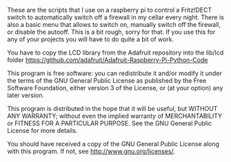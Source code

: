 These are the scripts that I use on a raspberry pi to control a Fritz!DECT switch to automatically switch off a firewall in my cellar every night. 
There is also a basic menu that allows to switch on, manually switch off the firewall, or disable the autooff.
This is a bit rough, sorry for that. If you use this for any of your projects you will have to do quite a bit of work.

You have to copy the LCD library from the Adafruit repository into the lib/lcd folder https://github.com/adafruit/Adafruit-Raspberry-Pi-Python-Code

This program is free software: you can redistribute it and/or modify
it under the terms of the GNU General Public License as published by
the Free Software Foundation, either version 3 of the License, or
(at your option) any later version.

This program is distributed in the hope that it will be useful,
but WITHOUT ANY WARRANTY; without even the implied warranty of
MERCHANTABILITY or FITNESS FOR A PARTICULAR PURPOSE.  See the
GNU General Public License for more details.

You should have received a copy of the GNU General Public License
along with this program.  If not, see <http://www.gnu.org/licenses/>.
